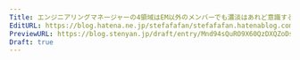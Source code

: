 ```yaml
---
Title: エンジニアリングマネージャーの4領域はEM以外のメンバーでも濃淡はあれど意識する必要がある
EditURL: https://blog.hatena.ne.jp/stefafafan/stefafafan.hatenablog.com/atom/entry/6801883189070634838
PreviewURL: https://blog.stenyan.jp/draft/entry/Mnd94sQuRO9X60QzDXQZoDsIFXY
Draft: true
---
```


